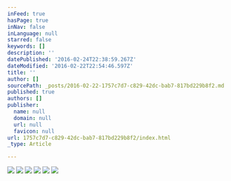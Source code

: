 ```yaml
---
inFeed: true
hasPage: true
inNav: false
inLanguage: null
starred: false
keywords: []
description: ''
datePublished: '2016-02-24T22:38:59.267Z'
dateModified: '2016-02-22T22:54:46.597Z'
title: ''
author: []
sourcePath: _posts/2016-02-22-1757c7d7-c829-42dc-bab7-817bd229b8f2.md
published: true
authors: []
publisher:
  name: null
  domain: null
  url: null
  favicon: null
url: 1757c7d7-c829-42dc-bab7-817bd229b8f2/index.html
_type: Article

---
```

![](https://the-grid-user-content.s3-us-west-2.amazonaws.com/1e664418-4666-4706-bca6-d1320e187bde.JPG)
![](https://the-grid-user-content.s3-us-west-2.amazonaws.com/a04fffdb-7799-454d-94da-63ea765a469e.JPG)
![](https://the-grid-user-content.s3-us-west-2.amazonaws.com/39733138-8c04-4d32-bbb1-bbc684f4f2aa.JPG)
![](https://the-grid-user-content.s3-us-west-2.amazonaws.com/48e4ce22-563e-4ac2-92dd-5264360e64d6.JPG)
![](https://the-grid-user-content.s3-us-west-2.amazonaws.com/29838d80-7543-4b7f-9f8a-3d1e1ef87d69.JPG)
![](https://the-grid-user-content.s3-us-west-2.amazonaws.com/81e00ec1-fcf1-47ee-a267-40c41a6e0a13.JPG)